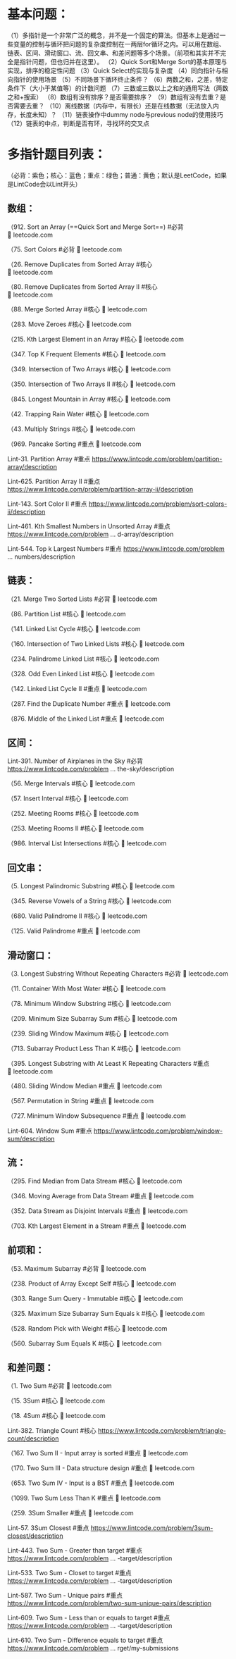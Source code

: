
# 基本问题：
（1）多指针是一个非常广泛的概念，并不是一个固定的算法。但基本上是通过一些变量的控制与循环把问题的复杂度控制在一两层for循环之内。可以用在数组、链表、区间、滑动窗口、流、回文串、和差问题等多个场景。（前项和其实并不完全是指针问题，但也归并在这里）。
（2）Quick Sort和Merge Sort的基本原理与实现，排序的稳定性问题
（3）Quick Select的实现与复杂度
（4）同向指针与相向指针的使用场景
（5）不同场景下循环终止条件？
（6）两数之和，之差，特定条件下（大小于某值等）的计数问题
（7）三数或三数以上之和的通用写法（两数之和+搜索）
（8）数组有没有排序？是否需要排序？
（9）数组有没有去重？是否需要去重？
（10）离线数据（内存中，有限长）还是在线数据（无法放入内存，长度未知）？
（11）链表操作中dummy node与previous node的使用技巧
（12）链表的中点，判断是否有环，寻找环的交叉点




# 多指针题目列表：
（必背：紫色；核心：蓝色；重点：绿色；普通：黄色；默认是LeetCode，如果是LintCode会以Lint开头）



## 数组：

（912. Sort an Array (==Quick Sort and Merge Sort==) #必背 
🔗 leetcode.com

（75. Sort Colors #必背 
🔗 leetcode.com

（26. Remove Duplicates from Sorted Array #核心  
🔗 leetcode.com

（80. Remove Duplicates from Sorted Array II #核心  
🔗 leetcode.com

（88. Merge Sorted Array #核心 
🔗 leetcode.com

（283. Move Zeroes #核心 
🔗 leetcode.com

（215. Kth Largest Element in an Array #核心 
🔗 leetcode.com

（347. Top K Frequent Elements #核心 
🔗 leetcode.com

（349. Intersection of Two Arrays #核心 
🔗 leetcode.com

（350. Intersection of Two Arrays II #核心 
🔗 leetcode.com

（845. Longest Mountain in Array #核心 
🔗 leetcode.com

（42. Trapping Rain Water #核心 
🔗 leetcode.com

（43. Multiply Strings #核心 
🔗 leetcode.com

（969. Pancake Sorting #重点 
🔗 leetcode.com

Lint-31. Partition Array #重点 
https://www.lintcode.com/problem/partition-array/description

Lint-625. Partition Array II #重点 
https://www.lintcode.com/problem/partition-array-ii/description

Lint-143. Sort Color II #重点 
https://www.lintcode.com/problem/sort-colors-ii/description

Lint-461. Kth Smallest Numbers in Unsorted Array #重点 
https://www.lintcode.com/problem ... d-array/description

Lint-544. Top k Largest Numbers #重点 
https://www.lintcode.com/problem ... numbers/description




## 链表：

（21. Merge Two Sorted Lists #必背 
🔗 leetcode.com

（86. Partition List #核心 
🔗 leetcode.com

（141. Linked List Cycle #核心 
🔗 leetcode.com

（160. Intersection of Two Linked Lists #核心 
🔗 leetcode.com

（234. Palindrome Linked List #核心 
🔗 leetcode.com

（328. Odd Even Linked List #核心 
🔗 leetcode.com
 
（142. Linked List Cycle II #重点 
🔗 leetcode.com

（287. Find the Duplicate Number #重点 
🔗 leetcode.com

（876. Middle of the Linked List #重点 
🔗 leetcode.com




## 区间：

Lint-391. Number of Airplanes in the Sky #必背 
https://www.lintcode.com/problem ... the-sky/description

（56. Merge Intervals #核心 
🔗 leetcode.com

（57. Insert Interval #核心 
🔗 leetcode.com

（252. Meeting Rooms #核心 
🔗 leetcode.com

（253. Meeting Rooms II #核心 
🔗 leetcode.com

（986. Interval List Intersections #核心 
🔗 leetcode.com



## 回文串：

（5. Longest Palindromic Substring #核心 
🔗 leetcode.com

（345. Reverse Vowels of a String #核心 
🔗 leetcode.com

（680. Valid Palindrome II #核心 
🔗 leetcode.com

（125. Valid Palindrome #重点 
🔗 leetcode.com




## 滑动窗口：

（3. Longest Substring Without Repeating Characters #必背 
🔗 leetcode.com

（11. Container With Most Water #核心 
🔗 leetcode.com

（78. Minimum Window Substring #核心 
🔗 leetcode.com

（209. Minimum Size Subarray Sum #核心 
🔗 leetcode.com

（239. Sliding Window Maximum #核心 
🔗 leetcode.com

（713. Subarray Product Less Than K #核心 
🔗 leetcode.com

（395. Longest Substring with At Least K Repeating Characters #重点 
🔗 leetcode.com

（480. Sliding Window Median #重点 
🔗 leetcode.com

（567. Permutation in String #重点 
🔗 leetcode.com

（727. Minimum Window Subsequence #重点 
🔗 leetcode.com

Lint-604. Window Sum #重点 
https://www.lintcode.com/problem/window-sum/description



## 流：

（295. Find Median from Data Stream #核心 
🔗 leetcode.com

（346. Moving Average from Data Stream #重点 
🔗 leetcode.com

（352. Data Stream as Disjoint Intervals #重点 
🔗 leetcode.com

（703. Kth Largest Element in a Stream #重点 
🔗 leetcode.com



## 前项和：

（53. Maximum Subarray #必背 
🔗 leetcode.com

（238. Product of Array Except Self #核心 
🔗 leetcode.com

（303. Range Sum Query - Immutable #核心 
🔗 leetcode.com

（325. Maximum Size Subarray Sum Equals k #核心 
🔗 leetcode.com

（528. Random Pick with Weight #核心 
🔗 leetcode.com

（560. Subarray Sum Equals K #核心 
🔗 leetcode.com



## 和差问题：

（1. Two Sum #必背 
🔗 leetcode.com

（15. 3Sum #核心 
🔗 leetcode.com

（18. 4Sum #核心 
🔗 leetcode.com

Lint-382. Triangle Count #核心 
https://www.lintcode.com/problem/triangle-count/description

（167. Two Sum II - Input array is sorted #重点 
🔗 leetcode.com

（170. Two Sum III - Data structure design #重点 
🔗 leetcode.com

（653. Two Sum IV - Input is a BST #重点 
🔗 leetcode.com

（1099. Two Sum Less Than K #重点 
🔗 leetcode.com

（259. 3Sum Smaller #重点 
🔗 leetcode.com

Lint-57. 3Sum Closest #重点 
https://www.lintcode.com/problem/3sum-closest/description

Lint-443. Two Sum - Greater than target #重点 
https://www.lintcode.com/problem ... -target/description

Lint-533. Two Sum - Closet to target #重点 
https://www.lintcode.com/problem ... -target/description

Lint-587. Two Sum - Unique pairs #重点 
https://www.lintcode.com/problem/two-sum-unique-pairs/description

Lint-609. Two Sum - Less than or equals to target #重点 
https://www.lintcode.com/problem ... -target/description

Lint-610. Two Sum - Difference equals to target #重点 
https://www.lintcode.com/problem ... rget/my-submissions